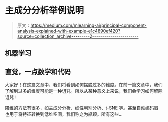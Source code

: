 # 主成分分析举例说明

> 原文：<https://medium.com/mlearning-ai/principal-component-analysis-explained-with-example-e1c4890ef420?source=collection_archive---------2----------------------->

## 机器学习

## 直觉，一点数学和代码

大家好！在这篇文章中，我们将看到如何摆脱过多的维度。在前一篇文章中，我们了解到过多的维度可能是一种诅咒。所以从某种意义上来说，我们会学习如何解除诅咒！

降维的方法有很多，如主成分分析、线性判别分析、t-SNE 等。甚至自动编码器也用于将特征转换到低维空间，我们称之为瓶颈。所有这些…